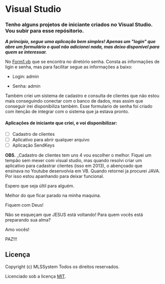 # Visual Studio

### Tenho alguns projetos de iniciante criados no  Visual Studio. Vou subir para esse repósitorio. 

__*A princípio, segue uma aplicação bem simples! Apenas um "login" que abre um formulário o qual não adicionei nada, mas deixo disponível para quem se interessar.*__
 
  No [Form1.vb](https://github.com/mlssystem/visual-studio/blob/master/Senha/Senha/Form1.vb) que se encontra no diretório senha. Consta as informações de ligin e senha, mas para facilitar segue as informações a baixo:
  
  * Login: admin
  
  * Senha: admin
  
  Também criei um sistema de cadastro e consulta de clientes que não estou mais conseguindo conectar com o banco de dados, mas assim que conseguir irei disponibiliza também. Esse formulario de senha foi criado com itenção de integrar com o sistema que ja estava pronto.
  
  #### Aplicações de iniciante que criei, e voi disponibilizar:
  
  - [ ] Cadastro de clientes
  - [ ] Aplicativo para abrir qualquer arquivo
  - [ ] Aplicação SendKeys
  
  **OBS.** _Cadastro de clientes tem uns 4 vou escolher o melhor. Fiquei um tempão sem mexer com visual studio, mas quando resolvi criar um aplicativo para cadastrar clientes (isso em 2013), o abençoado que ensinava no Youtube desenvolvia em VB. Quando retornei ja procurei JAVA. Por isso estou apanhando para deixar funcional.
  
  Espero que seja últil para alguém.
  
  Melhor do que ficar parado na minha maquina.
  
  Fiquem com Deus!
  
  Não se esqueçam que JESUS está voltando! Para quem vocês está preparando sua alma?

  Amo vocês!

  PAZ!!!
  
  
  ## Licença

Copyright (c) MLSSystem Todos os direitos reservados.

Licenciado sob a licença [MIT](LICENSE.txt).

